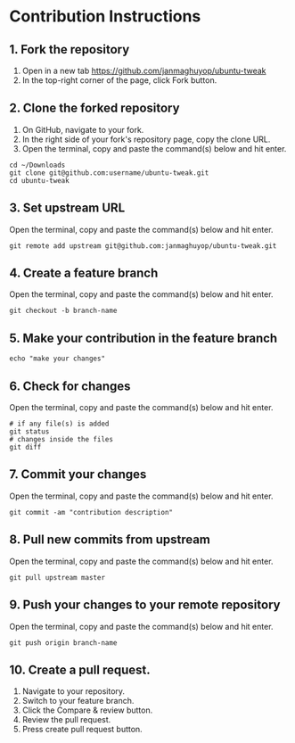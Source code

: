 # Contribution Instructions

## 1. Fork the repository
1. Open in a new tab https://github.com/janmaghuyop/ubuntu-tweak
2. In the top-right corner of the page, click Fork button.

## 2. Clone the forked repository
1. On GitHub, navigate to your fork.
2. In the right side of your fork's repository page, copy the clone URL.
3. Open the terminal, copy and paste the command(s) below and hit enter.
```
cd ~/Downloads
git clone git@github.com:username/ubuntu-tweak.git
cd ubuntu-tweak
```

## 3. Set upstream URL
Open the terminal, copy and paste the command(s) below and hit enter.
```
git remote add upstream git@github.com:janmaghuyop/ubuntu-tweak.git
```

## 4. Create a feature branch
Open the terminal, copy and paste the command(s) below and hit enter.
```
git checkout -b branch-name

```

## 5. Make your contribution in the feature branch
```
echo "make your changes"
```

## 6. Check for changes
Open the terminal, copy and paste the command(s) below and hit enter.
```
# if any file(s) is added
git status
# changes inside the files
git diff
```

## 7. Commit your changes
Open the terminal, copy and paste the command(s) below and hit enter.
```
git commit -am "contribution description"
```

## 8. Pull new commits from upstream
Open the terminal, copy and paste the command(s) below and hit enter.
```
git pull upstream master
```

## 9. Push your changes to your remote repository
Open the terminal, copy and paste the command(s) below and hit enter.
```
git push origin branch-name
```

## 10. Create a pull request.
1. Navigate to your repository.
2. Switch to your feature branch.
3. Click the Compare & review button.
4. Review the pull request.
5. Press create pull request button.
